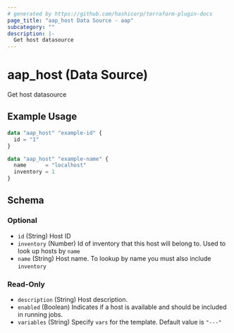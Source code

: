 ```yaml
---
# generated by https://github.com/hashicorp/terraform-plugin-docs
page_title: "aap_host Data Source - aap"
subcategory: ""
description: |-
  Get host datasource
---
```


# aap_host (Data Source)

Get host datasource

## Example Usage

```terraform
data "aap_host" "example-id" {
  id = "1"
}

data "aap_host" "example-name" {
  name      = "localhost"
  inventory = 1
}
```

<!-- schema generated by tfplugindocs -->
## Schema

### Optional

- `id` (String) Host ID
- `inventory` (Number) Id of inventory that this host will belong to. Used to look up hosts by `name`
- `name` (String) Host name. To lookup by name you must also include `inventory`

### Read-Only

- `description` (String) Host description.
- `enabled` (Boolean) Indicates if a host is available and should be included in running jobs.
- `variables` (String) Specify `vars` for the template. Default value is `"---"`
